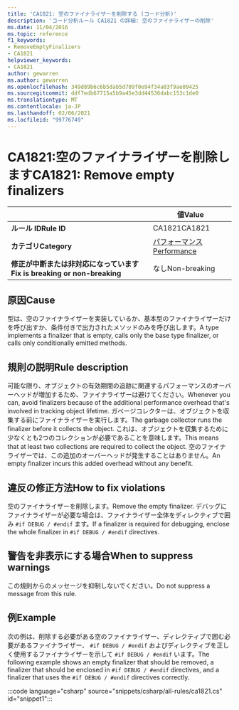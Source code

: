 ```yaml
---
title: 'CA1821: 空のファイナライザーを削除する (コード分析)'
description: 'コード分析ルール CA1821 の詳細: 空のファイナライザーの削除'
ms.date: 11/04/2016
ms.topic: reference
f1_keywords:
- RemoveEmptyFinalizers
- CA1821
helpviewer_keywords:
- CA1821
author: gewarren
ms.author: gewarren
ms.openlocfilehash: 349d89b6c6b5dab5d709f0e94f34a03f9ae09425
ms.sourcegitcommit: ddf7edb67715a5b9a45e3dd44536dabc153c1de0
ms.translationtype: MT
ms.contentlocale: ja-JP
ms.lasthandoff: 02/06/2021
ms.locfileid: "99776749"
---
```

# <a name="ca1821-remove-empty-finalizers"></a><span data-ttu-id="05390-103">CA1821:空のファイナライザーを削除します</span><span class="sxs-lookup"><span data-stu-id="05390-103">CA1821: Remove empty finalizers</span></span>

| | <span data-ttu-id="05390-104">値</span><span class="sxs-lookup"><span data-stu-id="05390-104">Value</span></span> |
|-|-|
| <span data-ttu-id="05390-105">**ルール ID**</span><span class="sxs-lookup"><span data-stu-id="05390-105">**Rule ID**</span></span> |<span data-ttu-id="05390-106">CA1821</span><span class="sxs-lookup"><span data-stu-id="05390-106">CA1821</span></span>|
| <span data-ttu-id="05390-107">**カテゴリ**</span><span class="sxs-lookup"><span data-stu-id="05390-107">**Category**</span></span> |[<span data-ttu-id="05390-108">パフォーマンス</span><span class="sxs-lookup"><span data-stu-id="05390-108">Performance</span></span>](performance-warnings.md)|
| <span data-ttu-id="05390-109">**修正が中断または非対応になっています**</span><span class="sxs-lookup"><span data-stu-id="05390-109">**Fix is breaking or non-breaking**</span></span> |<span data-ttu-id="05390-110">なし</span><span class="sxs-lookup"><span data-stu-id="05390-110">Non-breaking</span></span>|

## <a name="cause"></a><span data-ttu-id="05390-111">原因</span><span class="sxs-lookup"><span data-stu-id="05390-111">Cause</span></span>

<span data-ttu-id="05390-112">型は、空のファイナライザーを実装しているか、基本型のファイナライザーだけを呼び出すか、条件付きで出力されたメソッドのみを呼び出します。</span><span class="sxs-lookup"><span data-stu-id="05390-112">A type implements a finalizer that is empty, calls only the base type finalizer, or calls only conditionally emitted methods.</span></span>

## <a name="rule-description"></a><span data-ttu-id="05390-113">規則の説明</span><span class="sxs-lookup"><span data-stu-id="05390-113">Rule description</span></span>

<span data-ttu-id="05390-114">可能な限り、オブジェクトの有効期間の追跡に関連するパフォーマンスのオーバーヘッドが増加するため、ファイナライザーは避けてください。</span><span class="sxs-lookup"><span data-stu-id="05390-114">Whenever you can, avoid finalizers because of the additional performance overhead that's involved in tracking object lifetime.</span></span> <span data-ttu-id="05390-115">ガベージコレクターは、オブジェクトを収集する前にファイナライザーを実行します。</span><span class="sxs-lookup"><span data-stu-id="05390-115">The garbage collector runs the finalizer before it collects the object.</span></span> <span data-ttu-id="05390-116">これは、オブジェクトを収集するために少なくとも2つのコレクションが必要であることを意味します。</span><span class="sxs-lookup"><span data-stu-id="05390-116">This means that at least two collections are required to collect the object.</span></span> <span data-ttu-id="05390-117">空のファイナライザーでは、この追加のオーバーヘッドが発生することはありません。</span><span class="sxs-lookup"><span data-stu-id="05390-117">An empty finalizer incurs this added overhead without any benefit.</span></span>

## <a name="how-to-fix-violations"></a><span data-ttu-id="05390-118">違反の修正方法</span><span class="sxs-lookup"><span data-stu-id="05390-118">How to fix violations</span></span>

<span data-ttu-id="05390-119">空のファイナライザーを削除します。</span><span class="sxs-lookup"><span data-stu-id="05390-119">Remove the empty finalizer.</span></span> <span data-ttu-id="05390-120">デバッグにファイナライザーが必要な場合は、ファイナライザー全体をディレクティブで囲み `#if DEBUG / #endif` ます。</span><span class="sxs-lookup"><span data-stu-id="05390-120">If a finalizer is required for debugging, enclose the whole finalizer in `#if DEBUG / #endif` directives.</span></span>

## <a name="when-to-suppress-warnings"></a><span data-ttu-id="05390-121">警告を非表示にする場合</span><span class="sxs-lookup"><span data-stu-id="05390-121">When to suppress warnings</span></span>

<span data-ttu-id="05390-122">この規則からのメッセージを抑制しないでください。</span><span class="sxs-lookup"><span data-stu-id="05390-122">Do not suppress a message from this rule.</span></span>

## <a name="example"></a><span data-ttu-id="05390-123">例</span><span class="sxs-lookup"><span data-stu-id="05390-123">Example</span></span>

<span data-ttu-id="05390-124">次の例は、削除する必要がある空のファイナライザー、ディレクティブで囲む必要があるファイナライザー、 `#if DEBUG / #endif` およびディレクティブを正しく使用するファイナライザーを示して `#if DEBUG / #endif` います。</span><span class="sxs-lookup"><span data-stu-id="05390-124">The following example shows an empty finalizer that should be removed, a finalizer that should be enclosed in `#if DEBUG / #endif` directives, and a finalizer that uses the `#if DEBUG / #endif` directives correctly.</span></span>

:::code language="csharp" source="snippets/csharp/all-rules/ca1821.cs" id="snippet1":::
